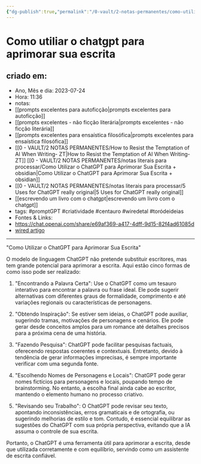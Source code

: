 ```yaml
---
{"dg-publish":true,"permalink":"/0-vault/2-notas-permanentes/como-utiliar-o-chatgpt-para-aprimorar-sua-escrita/","tags":["permanente","promptGPT","criatividade","centauro","wiredetal","toródeideias"],"dgHomeLink":true,"dgShowLocalGraph":true,"dgShowFileTree":true,"dgEnableSearch":true,"noteIcon":""}
---
```


# Como utiliar o chatgpt para aprimorar sua escrita

## criado em: 
-  Ano, Mês e dia: 2023-07-24
- Hora: 11:36
- notas: 
 - [[prompts excelentes para  autoficção\|prompts excelentes para  autoficção]]
 - [[prompts excelentes - não ficção literária\|prompts excelentes - não ficção literária]]
 - [[prompts excelentes para ensaística filosófica\|prompts excelentes para ensaística filosófica]]
 - [[0 - VAULT/2 NOTAS PERMANENTES/How to Resist the Temptation of AI When Writing- ZT\|How to Resist the Temptation of AI When Writing- ZT]]
  [[0 - VAULT/2 NOTAS PERMANENTES/notas literais para processar/Como Utilizar o ChatGPT para Aprimorar Sua Escrita + obsidian\|Como Utilizar o ChatGPT para Aprimorar Sua Escrita + obsidian]]
- [[0 - VAULT/2 NOTAS PERMANENTES/notas literais para processar/5 Uses for ChatGPT really original\|5 Uses for ChatGPT really original]]
- [[escrevendo um livro com o chatgpt\|escrevendo um livro com o chatgpt]]
- tags: #promptGPT #criatividade #centauro #wiredetal #toródeideias 
- Fontes & Links:
- https://chat.openai.com/share/e69af369-a417-4dff-9d15-82f4ad61085d
- [wired artigo](https://www.wired.com/story/chatgpt-writing-tips/#intcid=_wired-verso-hp-trending_d2cd8d61-522e-41e9-9984-03bd40d6f1d6_popular4-1)
---
"Como Utilizar o ChatGPT para Aprimorar Sua Escrita"

O modelo de linguagem ChatGPT não pretende substituir escritores, mas tem grande potencial para aprimorar a escrita. Aqui estão cinco formas de como isso pode ser realizado:

1. "Encontrando a Palavra Certa": Use o ChatGPT como um tesauro interativo para encontrar a palavra ou frase ideal. Ele pode sugerir alternativas com diferentes graus de formalidade, comprimento e até variações regionais ou características de personagens.

2. "Obtendo Inspiração": Se estiver sem ideias, o ChatGPT pode auxiliar, sugerindo tramas, motivações de personagens e cenários. Ele pode gerar desde conceitos amplos para um romance até detalhes precisos para a próxima cena de uma história.

3. "Fazendo Pesquisa": ChatGPT pode facilitar pesquisas factuais, oferecendo respostas coerentes e contextuais. Entretanto, devido à tendência de gerar informações imprecisas, é sempre importante verificar com uma segunda fonte.

4. "Escolhendo Nomes de Personagens e Locais": ChatGPT pode gerar nomes fictícios para personagens e locais, poupando tempo de brainstorming. No entanto, a escolha final ainda cabe ao escritor, mantendo o elemento humano no processo criativo.

5. "Revisando seu Trabalho": O ChatGPT pode revisar seu texto, apontando inconsistências, erros gramaticais e de ortografia, ou sugerindo melhorias de estilo e tom. Contudo, é essencial equilibrar as sugestões do ChatGPT com sua própria perspectiva, evitando que a IA assuma o controle de sua escrita.

Portanto, o ChatGPT é uma ferramenta útil para aprimorar a escrita, desde que utilizada corretamente e com equilíbrio, servindo como um assistente de escrita confiável.